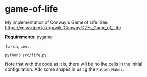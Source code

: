 # game-of-life
My implementation of Conway's Game of Life. See: https://en.wikipedia.org/wiki/Conway%27s_Game_of_Life

**Requirements**: pygame

To run, use:

```
python3 src/life.py
```

Note that with the code as it is, there will be no live cells in the initial configuration. Add some shapes in using the ``PatternMaker``.
